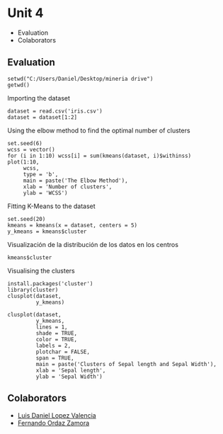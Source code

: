 # Unit 4

* Evaluation
* Colaborators

## Evaluation
```
setwd("C:/Users/Daniel/Desktop/mineria drive")
getwd()
```
Importing the dataset
```
dataset = read.csv('iris.csv')
dataset = dataset[1:2]
```
Using the elbow method to find the optimal number of clusters
```
set.seed(6)
wcss = vector()
for (i in 1:10) wcss[i] = sum(kmeans(dataset, i)$withinss)
plot(1:10,
     wcss,
     type = 'b',
     main = paste('The Elbow Method'),
     xlab = 'Number of clusters',
     ylab = 'WCSS')
```
Fitting K-Means to the dataset
```
set.seed(20)
kmeans = kmeans(x = dataset, centers = 5)
y_kmeans = kmeans$cluster
```
Visualización de la distribución de los datos en los centros
```
kmeans$cluster
```
Visualising the clusters
```
install.packages('cluster')
library(cluster)
clusplot(dataset,
         y_kmeans)

clusplot(dataset,
         y_kmeans,
         lines = 1,
         shade = TRUE,
         color = TRUE,
         labels = 2,
         plotchar = FALSE,
         span = TRUE,
         main = paste('Clusters of Sepal length and Sepal Width'),
         xlab = 'Sepal length',
         ylab = 'Sepal Width')
```

## Colaborators
- [Luis Daniel Lopez Valencia](https://github.com/Drani04)
- [Fernando Ordaz Zamora](https://github.com/fernando-123)
